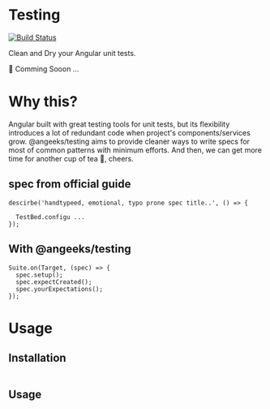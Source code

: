 # Testing

[![Build Status](https://travis-ci.org/angeeks/testing.svg?branch=master)](https://travis-ci.org/angeeks/testing)

Clean and Dry your Angular unit tests.

:construction: Comming Sooon ...

# Why this?

Angular built with great testing tools for unit tests, but its flexibility introduces a lot of redundant code when project's components/services grow. @angeeks/testing aims to provide cleaner ways to write specs for most of common patterns with minimum efforts.
And then, we can get more time for another cup of tea :tea:, cheers.

## spec from official guide

```
descirbe('handtypeed, emotional, typo prone spec title..', () => {

  TestBed.configu ...
});
```

## With @angeeks/testing

```
Suite.on(Target, (spec) => {
  spec.setup();
  spec.expectCreated();
  spec.yourExpectations();
});
```

# Usage

## Installation

```
```

## Usage

```
```
